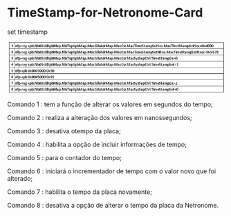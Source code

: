# TimeStamp-for-Netronome-Card
set timestamp


![pod-topo](./figura.png)

 Comando 1 : tem a função de alterar os valores em segundos do tempo;
 
 Comando 2 : realiza a alteração dos valores em nanossegundos;
 
 Comando 3 : desativa otempo da placa;
 
 Comando 4 : habilita a opção de incluir informações de tempo;
 
 Comando 5 : para o contador do tempo;
 
 Comando 6 : iniciará o incrementador de tempo com o valor novo que foi alterado;
 
 Comando 7 : habilita o tempo da placa novamente;
 
 Comando 8 : desativa a opção de alterar o tempo da placa da Netronome.
 
